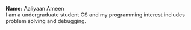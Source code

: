 **Name:** Aaliyaan Ameen\
I am a undergraduate student CS and my programming interest includes problem solving and debugging.
